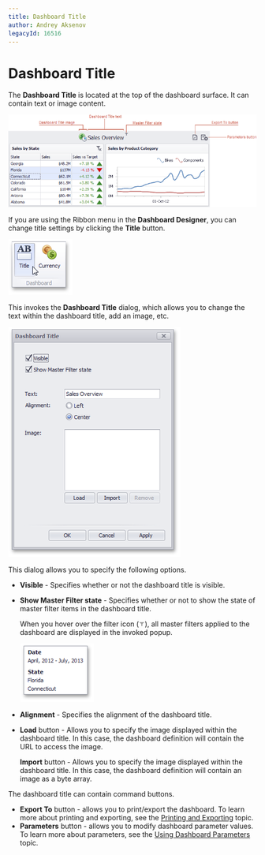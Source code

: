 ```yaml
---
title: Dashboard Title
author: Andrey Aksenov
legacyId: 16516
---
```

# Dashboard Title
The **Dashboard Title** is located at the top of the dashboard surface. It can contain text or image content.

![DashboardTitleArea](../../../images/img19734.png)

If you are using the Ribbon menu in the **Dashboard Designer**, you can change title settings by clicking the **Title** button.

![TitleButton_Ribbon](../../../images/img19847.png)

This invokes the **Dashboard Title** dialog, which allows you to change the text within the dashboard title, add an image, etc.

![DashboardTitle_Dialog](../../../images/img19848.png)

This dialog allows you to specify the following options.
* **Visible** - Specifies whether or not the dashboard title is visible.
* **Show Master Filter state** - Specifies whether or not to show the state of master filter items in the dashboard title.
	
	When you hover over the filter icon (![DashboardTitle_MasterFilterIcon](../../../images/img23138.png)), all master filters applied to the dashboard are displayed in the invoked popup.
	
	![DashboardTitle_MasterFilterPopup](../../../images/img23137.png)
* **Alignment** - Specifies the alignment of the dashboard title.
* **Load** button - Allows you to specify the image displayed within the dashboard title. In this case, the dashboard definition will contain the URL to access the image.
	
	**Import** button - Allows you to specify the image displayed within the dashboard title. In this case, the dashboard definition will contain an image as a byte array.

The dashboard title can contain command buttons.
* **Export To** button - allows you to print/export the dashboard. To learn more about printing and exporting, see the [Printing and Exporting](../printing-and-exporting.md) topic.
* **Parameters** button - allows you to modify dashboard parameter values. To learn more about parameters, see the [Using Dashboard Parameters](../data-analysis/using-dashboard-parameters.md) topic.